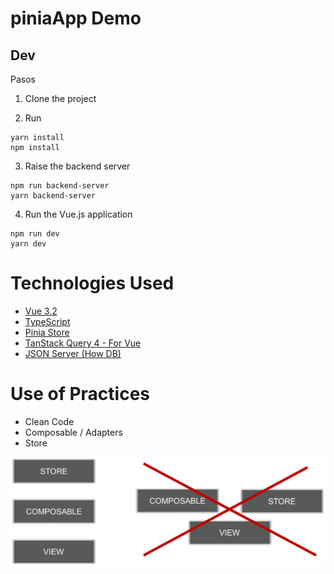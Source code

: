 # piniaApp Demo

## Dev
Pasos

1. Clone the project

2. Run 
```
yarn install
npm install 
```

3. Raise the backend server
```
npm run backend-server
yarn backend-server
```

4. Run the Vue.js application
```
npm run dev
yarn dev
```

# Technologies Used

- <a href="https://vuejs.org/">Vue 3.2</a>
- <a href="https://www.typescriptlang.org/">TypeScript</a>
- <a href="https://pinia.vuejs.org/">Pinia Store</a>
- <a href="https://tanstack.com/">TanStack Query 4 - For Vue</a>
- <a href="https://www.npmjs.com/package/json-server/">JSON Server (How DB)</a>

# Use of Practices

- Clean Code
- Composable / Adapters
- Store

![Image text](https://raw.githubusercontent.com/jhojannnorena/vuejs-tanstack/main/src/assets/structure.png)
